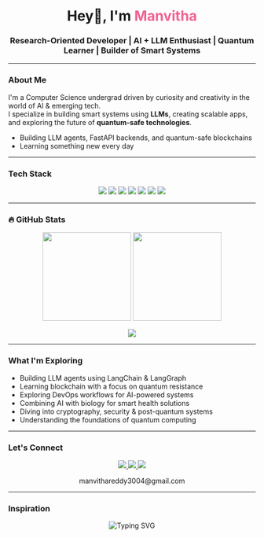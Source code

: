 <h1 align="center">Hey👋, I'm <span style="color:#f06292;">Manvitha</span></h1>
<h3 align="center">Research-Oriented Developer | AI + LLM Enthusiast | Quantum Learner | Builder of Smart Systems</h3>

---

### About Me

I'm a Computer Science undergrad driven by curiosity and creativity in the world of AI & emerging tech.  
I specialize in building smart systems using **LLMs**, creating scalable apps, and exploring the future of **quantum-safe technologies**.

- Building LLM agents, FastAPI backends, and quantum-safe blockchains  
- Learning something new every day

---

### Tech Stack

<p align="center">
  <img src="https://img.shields.io/badge/-Python-3776AB?logo=python&logoColor=white&style=for-the-badge"/>
  <img src="https://img.shields.io/badge/-JavaScript-F7DF1E?logo=javascript&logoColor=black&style=for-the-badge"/>
  <img src="https://img.shields.io/badge/-FastAPI-005F73?logo=fastapi&logoColor=white&style=for-the-badge"/>
  <img src="https://img.shields.io/badge/-LangChain-00BFA5?style=for-the-badge"/>
  <img src="https://img.shields.io/badge/-Next.js-000?logo=nextdotjs&style=for-the-badge"/>
  <img src="https://img.shields.io/badge/-MongoDB-4EA94B?logo=mongodb&logoColor=white&style=for-the-badge"/>
  <img src="https://img.shields.io/badge/-Docker-2496ED?logo=docker&logoColor=white&style=for-the-badge"/>
</p>

---

### 🔥 GitHub Stats

<p align="center">
  <img src="https://github-readme-stats.vercel.app/api?username=Manvitha3004&show_icons=true&theme=radical" height="180" />
  <img src="https://github-readme-stats.vercel.app/api/top-langs/?username=Manvitha3004&layout=compact&theme=radical" height="180"/>
</p>

<p align="center">
  <img src="https://streak-stats.demolab.com?user=Manvitha3004&theme=radical&hide_border=true" />
</p>

---

### What I'm Exploring

- Building LLM agents using LangChain & LangGraph  
- Learning blockchain with a focus on quantum resistance  
- Exploring DevOps workflows for AI-powered systems  
- Combining AI with biology for smart health solutions  
- Diving into cryptography, security & post-quantum systems  
- Understanding the foundations of quantum computing  

---

### Let's Connect

<p align="center">
  <a href="https://www.linkedin.com/in/manvitha-reddy-812026256/">
    <img src="https://img.shields.io/badge/-LinkedIn-0A66C2?logo=linkedin&logoColor=white&style=flat-square" />
  </a>
  <a href="https://github.com/Manvitha3004">
    <img src="https://img.shields.io/badge/-GitHub-181717?logo=github&logoColor=white&style=flat-square" />
  </a>
  <a href="https://leetcode.com/u/Manvithareddy30/">
    <img src="https://img.shields.io/badge/-LeetCode-FFA116?logo=leetcode&logoColor=white&style=flat-square" />
  </a>
</p>

<p align="center">
  manvithareddy3004@gmail.com
</p>

---

### Inspiration

<p align="center">
  <img src="https://readme-typing-svg.demolab.com?font=Fira+Code&pause=1000&color=F06292&center=true&width=1000&lines=Stay+curious,+build+boldly,+and+let+your+code+tell+your+story." alt="Typing SVG" />
</p>
